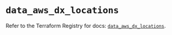 # `data_aws_dx_locations`

Refer to the Terraform Registry for docs: [`data_aws_dx_locations`](https://registry.terraform.io/providers/hashicorp/aws/6.4.0/docs/data-sources/dx_locations).
